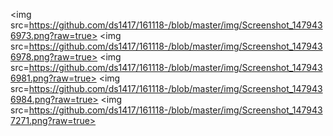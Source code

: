 <img src=https://github.com/ds1417/161118-/blob/master/img/Screenshot_1479436973.png?raw=true>
<img src=https://github.com/ds1417/161118-/blob/master/img/Screenshot_1479436978.png?raw=true>
<img src=https://github.com/ds1417/161118-/blob/master/img/Screenshot_1479436981.png?raw=true>
<img src=https://github.com/ds1417/161118-/blob/master/img/Screenshot_1479436984.png?raw=true>
<img src=https://github.com/ds1417/161118-/blob/master/img/Screenshot_1479437271.png?raw=true>
